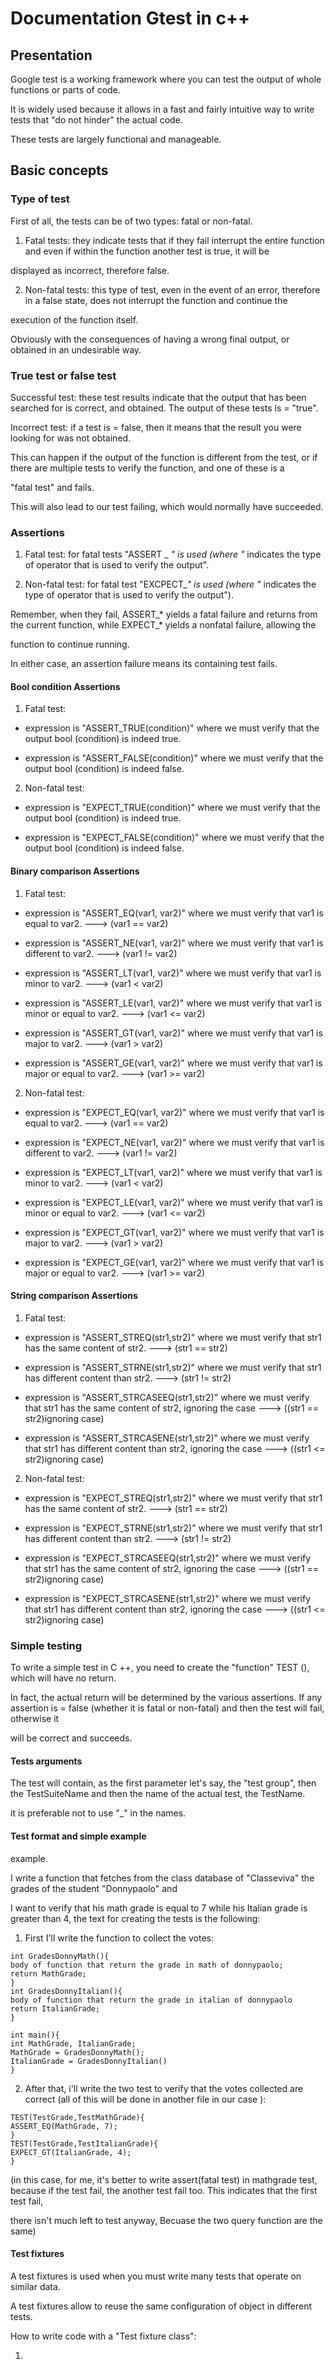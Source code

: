 # Documentation Gtest in c++



## Presentation

Google test is a working framework where you can test the output of whole functions or parts of code. 

It is widely used because it allows in a fast and fairly intuitive way to write tests that "do not hinder" the actual code. 

These tests are largely functional and manageable.



## Basic concepts

### Type of test
First of all, the tests can be of two types: fatal or non-fatal.

1) Fatal tests: they indicate tests that if they fail interrupt the entire function and even if within the function another test is true, it will be

displayed as incorrect, therefore false.

2) Non-fatal tests: this type of test, even in the event of an error, therefore in a false state, does not interrupt the function and continue the 

execution of the function itself.

Obviously with the consequences of having a wrong final output, or obtained in an undesirable way.

### True test or false test
Successful test: these test results indicate that the output that has been searched for is correct, and obtained. The output of these tests is = "true".

Incorrect test: if a test is = false, then it means that the result you were looking for was not obtained. 

This can happen if the output of the function is different from the test, or if there are multiple tests to verify the function, and one of these is a

"fatal test" and fails. 

This will also lead to our test failing, which would normally have succeeded.


### Assertions
1) Fatal test: for fatal tests "ASSERT _ *" is used (where "* indicates the type of operator that is used to verify the output".

2) Non-fatal test: for fatal test "EXCPECT_*" is used (where "* indicates the type of operator that is used to verify the output").

Remember, when they fail, ASSERT_* yields a fatal failure and returns from the current function, while EXPECT_* yields a nonfatal failure, allowing the

function to continue running. 

In either case, an assertion failure means its containing test fails.

#### Bool condition Assertions
1) Fatal test:  

 - expression is "ASSERT_TRUE(condition)" where we must verify that the output bool (condition) is indeed true.
  
 - expression is "ASSERT_FALSE(condition)" where we must verify that the output bool (condition) is indeed false.
2) Non-fatal test:

 - expression is "EXPECT_TRUE(condition)" where we must verify that the output bool (condition) is indeed true.

 - expression is "EXPECT_FALSE(condition)" where we must verify that the output bool (condition) is indeed false.

#### Binary comparison Assertions
1) Fatal test:  

 - expression is "ASSERT_EQ(var1, var2)" where we must verify that var1 is equal to var2.              ---> (var1 == var2)

 - expression is "ASSERT_NE(var1, var2)" where we must verify that var1 is different to var2.          ---> (var1 != var2)

 - expression is "ASSERT_LT(var1, var2)" where we must verify that var1 is minor to var2.              ---> (var1 < var2)

 - expression is "ASSERT_LE(var1, var2)" where we must verify that var1 is minor or equal to var2.     ---> (var1 <= var2)

 - expression is "ASSERT_GT(var1, var2)" where we must verify that var1 is major to var2.              ---> (var1 > var2)

 - expression is "ASSERT_GE(var1, var2)" where we must verify that var1 is major or equal to var2.     ---> (var1 >= var2)

2) Non-fatal test:   

 - expression is "EXPECT_EQ(var1, var2)" where we must verify that var1 is equal to var2.              ---> (var1 == var2)

 - expression is "EXPECT_NE(var1, var2)" where we must verify that var1 is different to var2.          ---> (var1 != var2)

 - expression is "EXPECT_LT(var1, var2)" where we must verify that var1 is minor to var2.              ---> (var1 < var2)

 - expression is "EXPECT_LE(var1, var2)" where we must verify that var1 is minor or equal to var2.     ---> (var1 <= var2)

 - expression is "EXPECT_GT(var1, var2)" where we must verify that var1 is major to var2.              ---> (var1 > var2)

 - expression is "EXPECT_GE(var1, var2)" where we must verify that var1 is major or equal to var2.     ---> (var1 >= var2)

#### String comparison Assertions
1) Fatal test: 

 - expression is "ASSERT_STREQ(str1,str2)" where we must verify that str1 has the same content of str2.                                ---> (str1 == str2)

 - expression is "ASSERT_STRNE(str1,str2)" where we must verify that str1 has different content than str2.                             ---> (str1 != str2)

 - expression is "ASSERT_STRCASEEQ(str1,str2)" where we must verify that str1 has the same content of str2, ignoring the case          ---> ((str1 == str2)ignoring case)

 - expression is "ASSERT_STRCASENE(str1,str2)" where we must verify that str1 has different content than str2, ignoring the case       ---> ((str1 <= str2)ignoring case)

2) Non-fatal test: 

 - expression is "EXPECT_STREQ(str1,str2)" where we must verify that str1 has the same content of str2.                                ---> (str1 == str2)

 - expression is "EXPECT_STRNE(str1,str2)" where we must verify that str1 has different content than str2.                             ---> (str1 != str2)

 - expression is "EXPECT_STRCASEEQ(str1,str2)" where we must verify that str1 has the same content of str2, ignoring the case          ---> ((str1 == str2)ignoring case)

 - expression is "EXPECT_STRCASENE(str1,str2)" where we must verify that str1 has different content than str2, ignoring the case       ---> ((str1 <= str2)ignoring case)



### Simple testing
To write a simple test in C ++, you need to create the "function" TEST (), which will have no return.

In fact, the actual return will be determined by the various assertions. If any assertion is = false (whether it is fatal or non-fatal) and then the test will fail, otherwise it 

will be correct and succeeds.

#### Tests arguments
The test will contain, as the first parameter let's say, the "test group", then the TestSuiteName and then the name of the actual test, the TestName. 

it is preferable not to use "_" in the names. 

#### Test format and simple example
example.

I write a function that fetches from the class database of "Classeviva" the grades of the student "Donnypaolo" and 

I want to verify that his math grade is equal to 7 while his Italian grade is greater than 4, the text for creating the tests is the following: 

1) First I'll write the function to collect the votes:
```
int GradesDonnyMath(){
body of function that return the grade in math of donnypaolo;
return MathGrade;
}
int GradesDonnyItalian(){
body of function that return the grade in italian of donnypaolo
return ItalianGrade;
}

int main(){
int MathGrade, ItalianGrade;
MathGrade = GradesDonnyMath();
ItalianGrade = GradesDonnyItalian()
}
```
2) After that, i'll write the two test to verify that the votes collected are correct (all of this will be done in another file in our case ):
```
TEST(TestGrade,TestMathGrade){
ASSERT_EQ(MathGrade, 7);
}
TEST(TestGrade,TestItalianGrade){
EXPECT_GT(ItalianGrade, 4);
}
```
(in this case, for me, it's better to write assert(fatal test) in mathgrade test, because if the test fail, the another test fail too. This indicates that the first test fail,

there isn't much left to test anyway, Becuase the two query function are the same)


#### Test fixtures
A test fixtures is used when you must write many tests that operate on similar data.

A test fixtures allow to reuse the same configuration of object in different tests.

How to write code with a "Test fixture class":

1)




